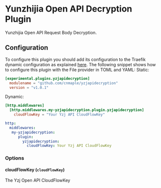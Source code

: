 # Yunzhijia Open API Decryption Plugin
Yunzhijia Open API Request Body Decryption.

## Configuration

To configure this plugin you should add its configuration to the Traefik dynamic configuration as explained [here](https://docs.traefik.io/getting-started/configuration-overview/#the-dynamic-configuration).
The following snippet shows how to configure this plugin with the File provider in TOML and YAML:
Static:
```toml
[experimental.plugins.yzjapidecryption]
  modulename = "github.com/cnmaple/yzjapidecryption"
  version = "v1.0.1"
```

Dynamic:

```toml
[http.middlewares]
  [http.middlewares.my-yzjapidecryption.plugin.yzjapidecryption]
    cloudFlowKey = "Your Yzj API CloudFlowKey"
```

```yaml
http:
  middlewares:
   my-yzjapidecryption:
      plugin:
        yzjapidecryption:
          cloudFlowKey: Your Yzj API CloudFlowKey
```

### Options

#### cloudFlowKey (`cloudFlowKey`)

The Yzj Open API CloudFlowKey